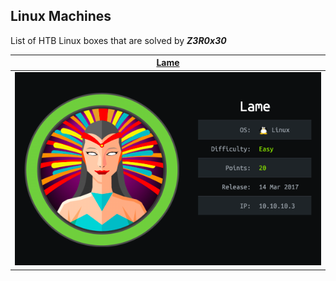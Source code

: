 ## Linux Machines

List of HTB Linux boxes that are solved by ***Z3R0x30***

| [Lame](https://github.com/Z3R0x30/Z3R0x30/blob/main/HTB-LAME/Lame_Machine.md)               |
| ------------------------------- |
| ![](images-lame/cover-lame.png) |
